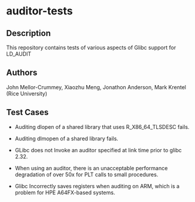 # auditor-tests

## Description 

This repository contains tests of various aspects of Glibc support for LD_AUDIT

## Authors

 John Mellor-Crummey, Xiaozhu Meng, Jonathon Anderson, Mark Krentel
 (Rice University)

## Test Cases

- Auditing dlopen of a shared library that uses R_X86_64_TLSDESC fails.

- Auditing dlmopen of a shared library fails.  

- GLibc does not Invoke an auditor specified at link time prior to
  glibc 2.32.

- When using an auditor, there is an unacceptable performance degradation
  of over 50x for PLT calls to small procedures.

- Glibc Incorrectly saves registers when auditing on ARM, which is a
  problem for HPE A64FX-based systems.

